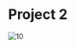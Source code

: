 # Project 2
![10](https://user-images.githubusercontent.com/78957004/207390284-f459d637-af89-47dd-9f7a-1ce35f27c3bd.png)
